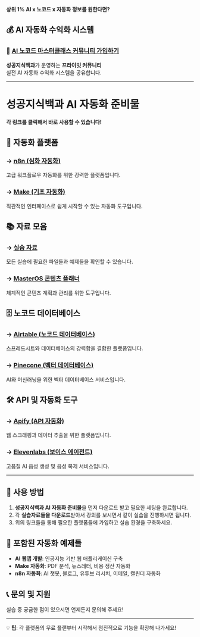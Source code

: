 **상위 1% AI x 노코드 x 자동화 정보를 원한다면?**

## 💰 AI 자동화 수익화 시스템

### 👥 [AI 노코드 마스터클래스 커뮤니티 가입하기](https://join.ainocodemasterclass.kr/)

**성공지식백과**가 운영하는 **프라이빗 커뮤니티**  
실전 AI 자동화 수익화 시스템을 공유합니다.

---

# 성공지식백과 AI 자동화 준비물

**각 링크를 클릭해서 바로 사용할 수 있습니다!**

## 🚀 자동화 플랫폼

### → [n8n (심화 자동화)](https://n8n.partnerlinks.io/successwiki)
고급 워크플로우 자동화를 위한 강력한 플랫폼입니다.

### → [Make (기초 자동화)](https://www.make.com/en/register?pc=successwiki)
직관적인 인터페이스로 쉽게 시작할 수 있는 자동화 도구입니다.

## 📚 자료 모음

### → [실습 자료](https://github.com/successwiki/FastCampus-AI-Automation)
모든 실습에 필요한 파일들과 예제들을 확인할 수 있습니다.

### → [MasterOS 콘텐츠 플래너](https://victorious-dash-de6.notion.site/MasterOS-6a824ddad3dd483aa6b49fdef4cc473e?source=copy_link)
체계적인 콘텐츠 계획과 관리를 위한 도구입니다.

## 🗄️ 노코드 데이터베이스

### → [Airtable (노코드 데이터베이스)](https://airtable.com/invite/r/FRu56Zsg)
스프레드시트와 데이터베이스의 강력함을 결합한 플랫폼입니다.

### → [Pinecone (벡터 데이터베이스)](https://www.pinecone.io)
AI와 머신러닝을 위한 벡터 데이터베이스 서비스입니다.

## 🛠️ API 및 자동화 도구

### → [Apify (API 자동화)](https://www.apify.com/?fpr=4amiy)
웹 스크래핑과 데이터 추출을 위한 플랫폼입니다.

### → [Elevenlabs (보이스 에이전트)](https://try.elevenlabs.io/start-today)
고품질 AI 음성 생성 및 음성 복제 서비스입니다.

---

## 📖 사용 방법

1. **성공지식백과 AI 자동화 준비물**을 먼저 다운로드 받고 필요한 세팅을 완료합니다.
2. 각 **실습자료들을 다운로드**받아서 강의를 보시면서 같이 실습을 진행하시면 됩니다.
3. 위의 링크들을 통해 필요한 플랫폼들에 가입하고 실습 환경을 구축하세요.

## 🔧 포함된 자동화 예제들

- **AI 웹앱 개발**: 인공지능 기반 웹 애플리케이션 구축
- **Make 자동화**: PDF 분석, 뉴스레터, 비용 정산 자동화
- **n8n 자동화**: AI 챗봇, 블로그, 유튜브 리서치, 이메일, 캘린더 자동화

## 📞 문의 및 지원

실습 중 궁금한 점이 있으시면 언제든지 문의해 주세요!

---

💡 **팁**: 각 플랫폼의 무료 플랜부터 시작해서 점진적으로 기능을 확장해 나가세요! 